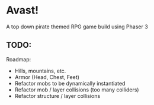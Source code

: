 # Avast!

A top down pirate themed RPG game build using Phaser 3

## TODO:

Roadmap:

- Hills, mountains, etc.
- Armor (Head, Chest, Feet)
- Refactor mobs to be dynamically instantiated
- Refactor mob / layer collisions (too many colliders)
- Refactor structure / layer collisions
